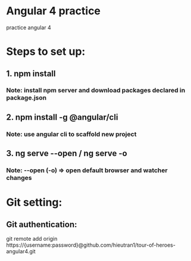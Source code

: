 # Angular 4 practice
practice angular 4

# Steps to set up:

## 1. npm install
### Note: install npm server and download packages declared in package.json

## 2. npm install -g @angular/cli
### Note: use angular cli to scaffold new project

## 3. ng serve --open / ng serve -o
### Note: --open (-o) => open default browser and watcher changes

# Git setting:

## Git authentication:
  git remote add origin https://{username:password}@github.com/hieutran1/tour-of-heroes-angular4.git

